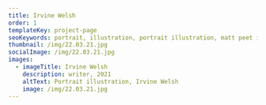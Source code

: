 ```yaml
---
title: Irvine Welsh
order: 1
templateKey: project-page
seoKeywords: portrait, illustration, portrait illustration, matt peet illustration
thumbnail: /img/22.03.21.jpg
socialImage: /img/22.03.21.jpg
images:
  - imageTitle: Irvine Welsh
    description: writer, 2021
    altText: Portrait illustration, Irvine Welsh
    image: /img/22.03.21.jpg
---
```

